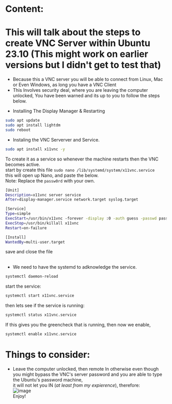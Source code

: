 # Content: 
# This will talk about the steps to create VNC Server within Ubuntu 23.10 (This might work on earlier versions but I didn't get to test that)
- Because this a VNC server you will be able to connect from Linux, Mac or Even Windows, as long you have a VNC Client
- This Involves security deal, where you are leaving the computer unlocked, You have been warned and its up to you to follow the steps below.


* Installing The Display Manager &  Restarting
```bash
sudo apt update
sudo apt install lightdm
sudo reboot
```

* Instaling the VNC Serverver and Service.
```bash
sudo apt install x11vnc -y
```
To create it as a service so whenever the machine restarts then the VNC becomes active. <br/>
start by create this file `sudo nano /lib/systemd/system/x11vnc.service`  <br/>
this will open up Nano, and paste the below.  <br/>
Note: Replace the `passw0rd` with your own.  <br/>
```bash
[Unit]
Description=x11vnc server service
After=display-manager.service network.target syslog.target

[Service]
Type=simple
ExecStart=/usr/bin/x11vnc -forever -display :0 -auth guess -passwd passw0rd
ExecStop=/usr/bin/killall x11vnc
Restart=on-failure

[Install]
WantedBy=multi-user.target
```
save and close the file <br/> <br/>

* We need to have the systemd to adknowledge the service.
```bash
systemctl daemon-reload
```
start the service: <br/>
```bash
systemctl start x11vnc.service
```
then lets see if the service is running:  <br/>
```bash
systemctl status x11vnc.service
```
If this gives you the greencheck that is running, then now we enable,   <br/>
```bash
systemctl enable x11vnc.service
```

# Things to consider:
* Leave the computer unlocked, then remote In otherwise even though you might bypass the VNC's server password and you are able to type the Ubuntu's password machine, <br/>
it will not let you IN (_at least from my expierence_), therefore:  <br/>
![image](https://github.com/ivanjrt/vnc-server-Ubuntu.md/assets/44326428/5c64145a-b2da-4abe-b32e-1bb5be1f70f7)  <br/>
Enjoy!
